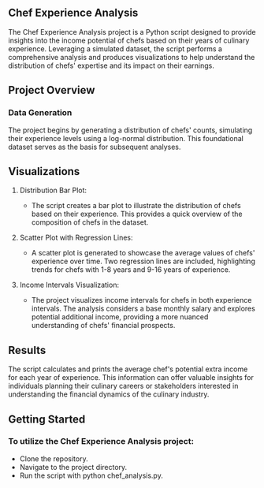 ## Chef Experience Analysis
The Chef Experience Analysis project is a Python script designed to provide insights into the income potential of chefs based on their years of culinary experience. Leveraging a simulated dataset, the script performs a comprehensive analysis and produces visualizations to help understand the distribution of chefs' expertise and its impact on their earnings.

## Project Overview
### Data Generation
The project begins by generating a distribution of chefs' counts, simulating their experience levels using a log-normal distribution. This foundational dataset serves as the basis for subsequent analyses.

## Visualizations
1. Distribution Bar Plot:

    - The script creates a bar plot to illustrate the distribution of chefs based on their experience. This provides a quick overview of the composition of chefs in the dataset.
2. Scatter Plot with Regression Lines:

    - A scatter plot is generated to showcase the average values of chefs' experience over time. Two regression lines are included, highlighting trends for chefs with 1-8 years and 9-16 years of experience.
3. Income Intervals Visualization:

    - The project visualizes income intervals for chefs in both experience intervals. The analysis considers a base monthly salary and explores potential additional income, providing a more nuanced understanding of chefs' financial prospects.
## Results
The script calculates and prints the average chef's potential extra income for each year of experience. This information can offer valuable insights for individuals planning their culinary careers or stakeholders interested in understanding the  financial dynamics of the culinary industry.

## Getting Started
### To utilize the Chef Experience Analysis project:

- Clone the repository.
- Navigate to the project directory.
- Run the script with python chef_analysis.py.